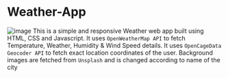 # Weather-App
![image](https://user-images.githubusercontent.com/67956852/205456286-19b0731b-b7df-4ca4-9cf7-d551b6fd8670.png)
This is a simple and responsive Weather web app built using HTML, CSS and Javascript. It uses `OpenWeatherMap API` to fetch Temperature, Weather, Humidity & Wind Speed details. It uses `OpenCageData Geocoder API` to fetch exact location coordinates of the user. Background images are fetched from `Unsplash` and is changed according to name of the city
